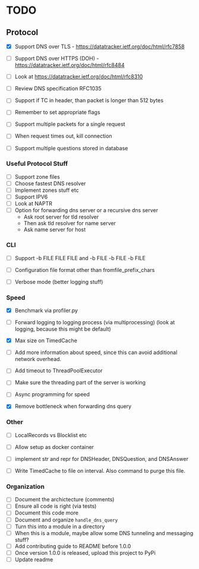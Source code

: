 # TODO

## Protocol

- [x] Support DNS over TLS - https://datatracker.ietf.org/doc/html/rfc7858
- [ ] Support DNS over HTTPS (DOH) - https://datatracker.ietf.org/doc/html/rfc8484
- [ ] Look at https://datatracker.ietf.org/doc/html/rfc8310
- [ ] Review DNS specification RFC1035
- [ ] Support if TC in header, than packet is longer than 512 bytes
- [ ] Remember to set appropriate flags
- [ ] Support multiple packets for a single request
- [ ] When request times out, kill connection
- [ ] Support multiple questions stored in database



### Useful Protocol Stuff

- [ ] Support zone files
- [ ] Choose fastest DNS resolver
- [ ] Implement zones stuff etc
- [ ] Support IPV6
- [ ] Look at NAPTR
- [ ] Option for forwarding dns server or a recursive dns server
    - Ask root server for tld resolver
    - Then ask tld resolver for name server
    - Ask name server for host

### CLI
- [ ] Support -b FILE FILE FILE and -b FILE -b FILE -b FILE
- [ ] Configuration file format other than fromfile_prefix_chars
- [ ] Verbose mode (better logging stuff)



### Speed
- [x] Benchmark via profiler.py
- [ ] Forward logging to logging process (via multiprocessing) (look at logging, because this might be default)
- [x] Max size on TimedCache
- [ ] Add more information about speed, since this can avoid additional network overhead.
- [ ] Add timeout to ThreadPoolExecutor
- [ ] Make sure the threading part of the server is working
- [ ] Async programming for speed
- [x] Remove bottleneck when forwarding dns query




### Other
- [ ] LocalRecords vs Blocklist etc
- [ ] Allow setup as docker container
- [ ] implement str and repr for DNSHeader, DNSQuestion, and DNSAnswer
- [ ] Write TimedCache to file on interval. Also command to purge this file.


### Organization
- [ ] Document the archictecture (comments)
- [ ] Ensure all code is right (via tests)
- [ ] Document this code more
- [ ] Document and organize `handle_dns_query`
- [ ] Turn this into a module in a directory
- [ ] When this is a module, maybe allow some DNS tunneling and messaging stuff?
- [ ] Add contributing guide to README before 1.0.0
- [ ] Once version 1.0.0 is released, upload this project to PyPi
- [ ] Update readme